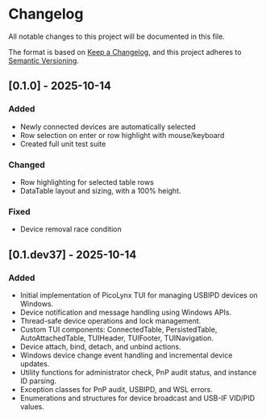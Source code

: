 # Changelog

All notable changes to this project will be documented in this file.

The format is based on [Keep a Changelog](https://keepachangelog.com/en/1.1.0/),
and this project adheres to [Semantic Versioning](https://semver.org/spec/v2.0.0.html).

## [0.1.0] - 2025-10-14

### Added

- Newly connected devices are automatically selected
- Row selection on enter or row highlight with mouse/keyboard
- Created full unit test suite

### Changed

- Row highlighting for selected table rows
- DataTable layout and sizing, with a 100% height.

### Fixed

- Device removal race condition

## [0.1.dev37] - 2025-10-14

### Added

- Initial implementation of PicoLynx TUI for managing USBIPD devices on Windows.
- Device notification and message handling using Windows APIs.
- Thread-safe device operations and lock management.
- Custom TUI components: ConnectedTable, PersistedTable, AutoAttachedTable, TUIHeader, TUIFooter, TUINavigation.
- Device attach, bind, detach, and unbind actions.
- Windows device change event handling and incremental device updates.
- Utility functions for administrator check, PnP audit status, and instance ID parsing.
- Exception classes for PnP audit, USBIPD, and WSL errors.
- Enumerations and structures for device broadcast and USB-IF VID/PID values.
